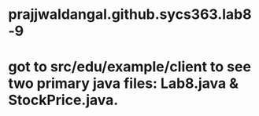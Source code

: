 # prajjwaldangal.github.sycs363.lab8-9
# got to src/edu/example/client to see two primary java files: Lab8.java & StockPrice.java.
